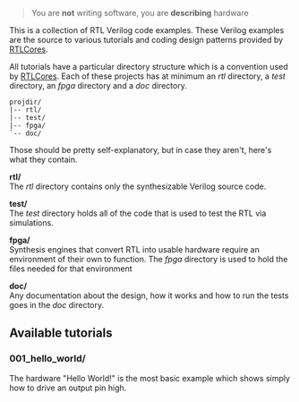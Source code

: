 > You are **not** writing software, you are **describing** hardware

This is a collection of RTL Verilog code examples. These Verilog
examples are the source to various tutorials and coding design patterns
provided by 
[RTLCores](http://rtlcores.com).

All tutorials have a particular directory structure which is a convention used
by
[RTLCores](http://rtlcores.com).
Each of these projects has at minimum an *rtl* directory, a *test* directory, 
an *fpga* directory and a *doc* directory. 

~~~ text
projdir/
|-- rtl/
|-- test/
|-- fpga/
`-- doc/
~~~

Those should be pretty self-explanatory, but in case they aren't, here's what
they contain.

**rtl/**  
The *rtl* directory contains only the synthesizable Verilog source code.

**test/**  
The *test* directory holds all of the code that is used to test the RTL via
simulations.

**fpga/**  
Synthesis engines that convert RTL into usable hardware require an
environment of their own to function. The *fpga* directory is used to hold the
files needed for that environment

**doc/**  
Any documentation about the design, how it works and how to run the tests
goes in the *doc* directory.

## Available tutorials

### 001_hello_world/
The hardware "Hello World!" is the most basic example which shows simply how to
drive an output pin high.

